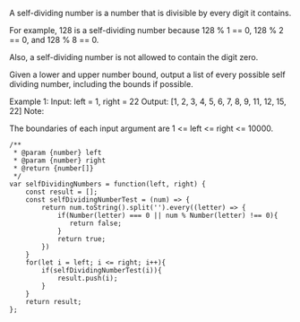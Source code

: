 A self-dividing number is a number that is divisible by every digit it contains.

For example, 128 is a self-dividing number because 128 % 1 == 0, 128 % 2 == 0, and 128 % 8 == 0.

Also, a self-dividing number is not allowed to contain the digit zero.

Given a lower and upper number bound, output a list of every possible self dividing number, including the bounds if possible.

Example 1:
Input: 
left = 1, right = 22
Output: [1, 2, 3, 4, 5, 6, 7, 8, 9, 11, 12, 15, 22]
Note:

The boundaries of each input argument are 1 <= left <= right <= 10000.


```
/**
 * @param {number} left
 * @param {number} right
 * @return {number[]}
 */
var selfDividingNumbers = function(left, right) {
    const result = [];
    const selfDividingNumberTest = (num) => {
        return num.toString().split('').every((letter) => {
            if(Number(letter) === 0 || num % Number(letter) !== 0){
               return false; 
            }
            return true;
        })
    }
    for(let i = left; i <= right; i++){
        if(selfDividingNumberTest(i)){
            result.push(i);
        }
    }
    return result;
};
```

